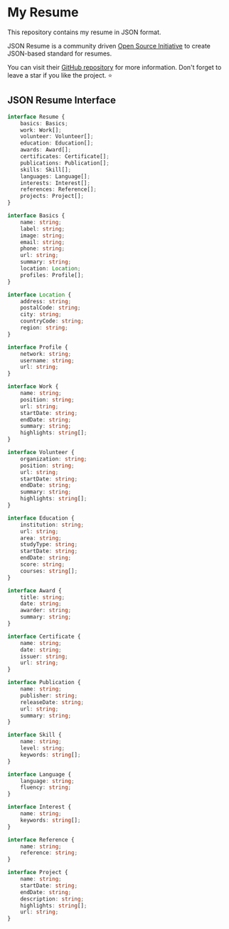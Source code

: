 # My Resume

This repository contains my resume in JSON format.

JSON Resume is a community driven [Open Source Initiative](https://jsonresume.org/schema) to create JSON-based standard for resumes.

You can visit their [GitHub repository](https://github.com/jsonresume) for more information.
Don't forget to leave a star if you like the project. ⭐️

## JSON Resume Interface

```typescript
interface Resume {
    basics: Basics;
    work: Work[];
    volunteer: Volunteer[];
    education: Education[];
    awards: Award[];
    certificates: Certificate[];
    publications: Publication[];
    skills: Skill[];
    languages: Language[];
    interests: Interest[];
    references: Reference[];
    projects: Project[];
}

interface Basics {
    name: string;
    label: string;
    image: string;
    email: string;
    phone: string;
    url: string;
    summary: string;
    location: Location;
    profiles: Profile[];
}

interface Location {
    address: string;
    postalCode: string;
    city: string;
    countryCode: string;
    region: string;
}

interface Profile {
    network: string;
    username: string;
    url: string;
}

interface Work {
    name: string;
    position: string;
    url: string;
    startDate: string;
    endDate: string;
    summary: string;
    highlights: string[];
}

interface Volunteer {
    organization: string;
    position: string;
    url: string;
    startDate: string;
    endDate: string;
    summary: string;
    highlights: string[];
}

interface Education {
    institution: string;
    url: string;
    area: string;
    studyType: string;
    startDate: string;
    endDate: string;
    score: string;
    courses: string[];
}

interface Award {
    title: string;
    date: string;
    awarder: string;
    summary: string;
}

interface Certificate {
    name: string;
    date: string;
    issuer: string;
    url: string;
}

interface Publication {
    name: string;
    publisher: string;
    releaseDate: string;
    url: string;
    summary: string;
}

interface Skill {
    name: string;
    level: string;
    keywords: string[];
}

interface Language {
    language: string;
    fluency: string;
}

interface Interest {
    name: string;
    keywords: string[];
}

interface Reference {
    name: string;
    reference: string;
}

interface Project {
    name: string;
    startDate: string;
    endDate: string;
    description: string;
    highlights: string[];
    url: string;
}
```
